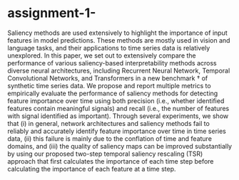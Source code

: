 # assignment-1-

Saliency methods are used extensively to highlight the importance of input features in model predictions. These methods are mostly used in vision and language tasks, and their applications to time series data is relatively unexplored. In this paper, we set out to extensively compare the performance of various saliency-based interpretability methods across diverse neural architectures, including Recurrent Neural Network, Temporal Convolutional Networks, and Transformers in a new benchmark † of synthetic time series data. We propose and report multiple metrics to empirically evaluate the performance of saliency methods for detecting feature importance over time using both precision (i.e., whether identified features contain meaningful signals) and recall (i.e., the number of features with signal identified as important). Through several experiments, we show that (i) in general, network architectures and saliency methods fail to reliably and accurately identify feature importance over time in time series data, (ii) this failure is mainly due to the conflation of time and feature domains, and (iii) the quality of saliency maps can be improved substantially by using our proposed two-step temporal saliency rescaling (TSR) approach that first calculates the importance of each time step before calculating the importance of each feature at a time step.
